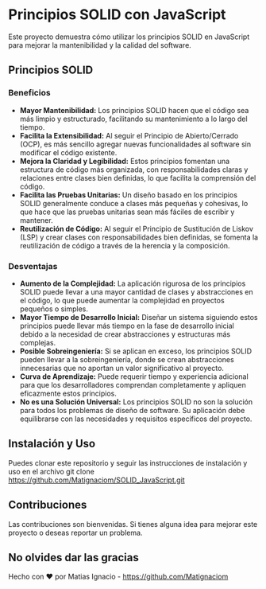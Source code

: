 # Principios SOLID con JavaScript
Este proyecto demuestra cómo utilizar los principios SOLID en JavaScript para mejorar la mantenibilidad y la calidad del software.

## Principios SOLID

### Beneficios
- **Mayor Mantenibilidad:** Los principios SOLID hacen que el código sea más limpio y estructurado, facilitando su mantenimiento a lo largo del tiempo.
- **Facilita la Extensibilidad:** Al seguir el Principio de Abierto/Cerrado (OCP), es más sencillo agregar nuevas funcionalidades al software sin modificar el código existente.
- **Mejora la Claridad y Legibilidad:** Estos principios fomentan una estructura de código más organizada, con responsabilidades claras y relaciones entre clases bien definidas, lo que facilita la comprensión del código.
- **Facilita las Pruebas Unitarias:** Un diseño basado en los principios SOLID generalmente conduce a clases más pequeñas y cohesivas, lo que hace que las pruebas unitarias sean más fáciles de escribir y mantener.
- **Reutilización de Código:** Al seguir el Principio de Sustitución de Liskov (LSP) y crear clases con responsabilidades bien definidas, se fomenta la reutilización de código a través de la herencia y la composición.

### Desventajas
- **Aumento de la Complejidad:** La aplicación rigurosa de los principios SOLID puede llevar a una mayor cantidad de clases y abstracciones en el código, lo que puede aumentar la complejidad en proyectos pequeños o simples.
- **Mayor Tiempo de Desarrollo Inicial:** Diseñar un sistema siguiendo estos principios puede llevar más tiempo en la fase de desarrollo inicial debido a la necesidad de crear abstracciones y estructuras más complejas.
- **Posible Sobreingeniería:** Si se aplican en exceso, los principios SOLID pueden llevar a la sobreingeniería, donde se crean abstracciones innecesarias que no aportan un valor significativo al proyecto.
- **Curva de Aprendizaje:** Puede requerir tiempo y experiencia adicional para que los desarrolladores comprendan completamente y apliquen eficazmente estos principios.
- **No es una Solución Universal:** Los principios SOLID no son la solución para todos los problemas de diseño de software. Su aplicación debe equilibrarse con las necesidades y requisitos específicos del proyecto.

## Instalación y Uso
Puedes clonar este repositorio y seguir las instrucciones de instalación y uso en el archivo git clone https://github.com/Matignaciom/SOLID_JavaScript.git

## Contribuciones
Las contribuciones son bienvenidas. Si tienes alguna idea para mejorar este proyecto o deseas reportar un problema.

## No olvides dar las gracias

Hecho con ❤️ por Matias Ignacio - https://github.com/Matignaciom
